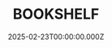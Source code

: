 ---
date: 2025-02-23T00:00:00.000Z
description: A small bookshelf and coffee table combo constructed by @jonanas.mp4 from a metal drum and castor wheels.
draft: false
icon: 2025-02-23-bookshelf.webp
language: en
title: BOOKSHELF
link: https://www.instagram.com/p/C3sSf-qMRJO/?img_index=1
alt: A photograph of a orange drum that has been cut open and converted into a bookshelf. It is sitting on a wooden parquetry floor.

---